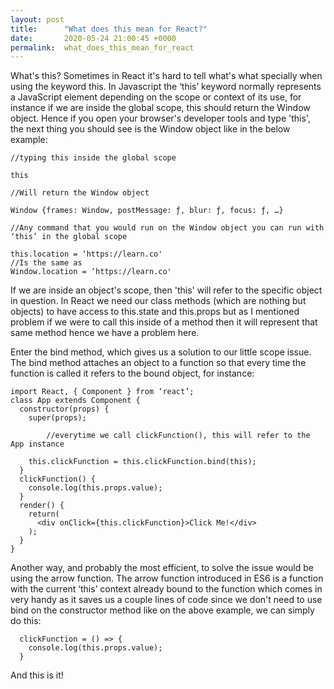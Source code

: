 ```yaml
---
layout: post
title:      "What does this mean for React?"
date:       2020-05-24 21:00:45 +0000
permalink:  what_does_this_mean_for_react
---
```



What's this? Sometimes in React it's hard to tell what's what specially when using the keyword this. In Javascript the ‘this’ keyword normally represents a JavaScript element depending on the scope or context of its use, for instance if we are inside the global scope, this should return the Window object. Hence if you open your browser's developer tools and type 'this', the next thing you should see is the Window object like in the below example:

```
//typing this inside the global scope

this

//Will return the Window object

Window {frames: Window, postMessage: ƒ, blur: ƒ, focus: ƒ, …}
```

```
//Any command that you would run on the Window object you can run with ‘this’ in the global scope 

this.location = ‘https://learn.co'
//Is the same as
Window.location = ‘https://learn.co'

```

If we are inside an object's scope, then 'this' will refer to the specific object in question. In React we need our class methods (which are nothing but objects) to have access to this.state and this.props but as I mentioned problem if we were to call this inside of a method then it will represent that same method hence we have a problem here.

Enter the bind method, which gives us a solution to our little scope issue. The bind method attaches an object to a function so that every time the function is called it refers to the bound object, for instance:

```
import React, { Component } from ‘react’;
class App extends Component {
  constructor(props) {
    super(props);
		
		//everytime we call clickFunction(), this will refer to the App instance
		
    this.clickFunction = this.clickFunction.bind(this);
  }
  clickFunction() {
    console.log(this.props.value);
  }
  render() {
    return(
      <div onClick={this.clickFunction}>Click Me!</div>
    );
  }
}
```

Another way, and probably the most efficient, to solve the issue would be using the arrow function. The arrow function introduced in ES6 is a function with the current ‘this’ context already bound to the function which comes in very handy as it saves us a couple lines of code since we don't need to use bind on the constructor method like on the above example, we can simply do this:

```
  clickFunction = () => {
    console.log(this.props.value);
  }
```

And this is it!
